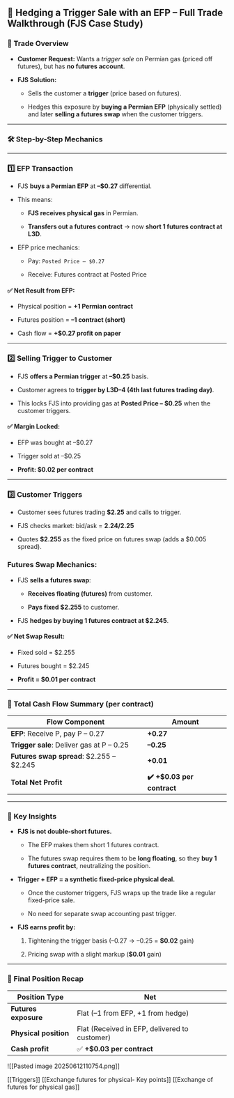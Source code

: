 ## 📘 Hedging a Trigger Sale with an EFP – Full Trade Walkthrough (FJS Case Study)

### 🧩 Trade Overview

- **Customer Request:** Wants a _trigger sale_ on Permian gas (priced off futures), but has **no futures account**.
    
- **FJS Solution:**
    
    - Sells the customer a **trigger** (price based on futures).
        
    - Hedges this exposure by **buying a Permian EFP** (physically settled) and later **selling a futures swap** when the customer triggers.
        

---

### 🛠️ Step-by-Step Mechanics

---

### 1️⃣ EFP Transaction

- FJS **buys a Permian EFP** at **–$0.27** differential.
    
- This means:
    
    - **FJS receives physical gas** in Permian.
        
    - **Transfers out a futures contract** → now **short 1 futures contract at L3D**.
        
- EFP price mechanics:
    
    - Pay: `Posted Price – $0.27`
        
    - Receive: Futures contract at Posted Price
        

#### ✅ Net Result from EFP:

- Physical position = **+1 Permian contract**
    
- Futures position = **–1 contract (short)**
    
- Cash flow = **+$0.27 profit on paper**
    

---

### 2️⃣ Selling Trigger to Customer

- FJS **offers a Permian trigger** at **–$0.25** basis.
    
- Customer agrees to **trigger by L3D–4 (4th last futures trading day)**.
    
- This locks FJS into providing gas at **Posted Price – $0.25** when the customer triggers.
    

#### ✅ Margin Locked:

- EFP was bought at –$0.27
    
- Trigger sold at –$0.25
    
- **Profit: $0.02 per contract**
    

---

### 3️⃣ Customer Triggers

- Customer sees futures trading **$2.25** and calls to trigger.
    
- FJS checks market: bid/ask = **$2.24/$2.25**
    
- Quotes **$2.255** as the fixed price on futures swap (adds a $0.005 spread).
    

### Futures Swap Mechanics:

- FJS **sells a futures swap**:
    
    - **Receives floating (futures)** from customer.
        
    - **Pays fixed $2.255** to customer.
        
- FJS **hedges by buying 1 futures contract at $2.245**.
    

#### ✅ Net Swap Result:

- Fixed sold = $2.255
    
- Futures bought = $2.245
    
- **Profit = $0.01 per contract**
    

---

### 🧮 Total Cash Flow Summary (per contract)

|Flow Component|Amount|
|---|---|
|**EFP**: Receive P, pay P – 0.27|**+0.27**|
|**Trigger sale**: Deliver gas at P – 0.25|**–0.25**|
|**Futures swap spread**: $2.255 – $2.245|**+0.01**|
|**Total Net Profit**|**✔️ +$0.03 per contract**|

---

### 🧠 Key Insights

- **FJS is not double-short futures.**
    
    - The EFP makes them short 1 futures contract.
        
    - The futures swap requires them to be **long floating**, so they **buy 1 futures contract**, neutralizing the position.
        
- **Trigger + EFP = a synthetic fixed-price physical deal.**
    
    - Once the customer triggers, FJS wraps up the trade like a regular fixed-price sale.
        
    - No need for separate swap accounting past trigger.
        
- **FJS earns profit by:**
    
    1. Tightening the trigger basis (–$0.27 → –$0.25 = **$0.02** gain)
        
    2. Pricing swap with a slight markup (**$0.01** gain)
        

---

### 🏁 Final Position Recap

|Position Type|Net|
|---|---|
|**Futures exposure**|Flat (–1 from EFP, +1 from hedge)|
|**Physical position**|Flat (Received in EFP, delivered to customer)|
|**Cash profit**|✅ **+$0.03 per contract**|

![[Pasted image 20250612110754.png]]

[[Triggers]]
[[Exchange futures for physical- Key points]]
[[Exchange of futures for physical gas]]